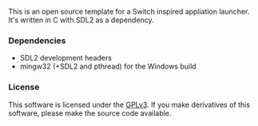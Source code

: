 This is an open source template for a Switch inspired appliation launcher.  It's written in C with SDL2 as a dependency.

### Dependencies
- SDL2 development headers
- mingw32 (+SDL2 and pthread) for the Windows build

### License
This software is licensed under the [GPLv3](https://www.gnu.org/licenses/gpl-3.0.en.html). If you make derivatives of this software, please make the source code available.


